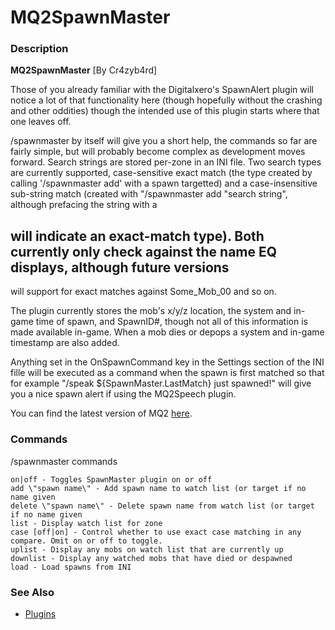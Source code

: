 # MQ2SpawnMaster

### Description

**MQ2SpawnMaster** \[By Cr4zyb4rd\]

Those of you already familiar with the Digitalxero's SpawnAlert plugin will notice a lot of that functionality here \(though hopefully without the crashing and other oddities\) though the intended use of this plugin starts where that one leaves off.

/spawnmaster by itself will give you a short help, the commands so far are fairly simple, but will probably become complex as development moves forward. Search strings are stored per-zone in an INI file. Two search types are currently supported, case-sensitive exact match \(the type created by calling '/spawnmaster add' with a spawn targetted\) and a case-insensitive sub-string match \(created with "/spawnmaster add "search string", although prefacing the string with a

## will indicate an exact-match type\). Both currently only check against the name EQ displays, although future versions

will support for exact matches against Some\_Mob\_00 and so on.

The plugin currently stores the mob's x/y/z location, the system and in-game time of spawn, and SpawnID\#, though not all of this information is made available in-game. When a mob dies or depops a system and in-game timestamp are also added.

Anything set in the OnSpawnCommand key in the Settings section of the INI fille will be executed as a command when the spawn is first matched so that for example "/speak ${SpawnMaster.LastMatch} just spawned!" will give you a nice spawn alert if using the MQ2Speech plugin.

You can find the latest version of MQ2 [here](https://macroquest2.com/phpBB3/viewtopic.php?f=50&t=9853&hilit=mq2spawnmaster).

### Commands

/spawnmaster commands

`on|off - Toggles SpawnMaster plugin on or off`  
`add \"spawn name\" - Add spawn name to watch list (or target if no name given`  
`delete \"spawn name\" - Delete spawn name from watch list (or target if no name given`  
`list - Display watch list for zone`  
`case [off|on] - Control whether to use exact case matching in any compare. Omit on or off to toggle.`  
`uplist - Display any mobs on watch list that are currently up`  
`downlist - Display any watched mobs that have died or despawned`  
`load - Load spawns from INI`

### See Also

* [Plugins](../../documentation/macroquest2-plugins.md)

